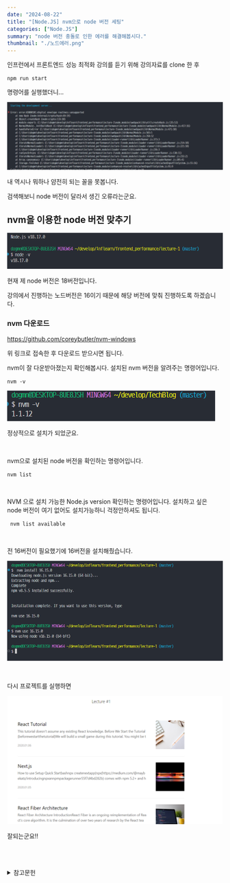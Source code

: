 ```yaml
---
date: "2024-08-22"
title: "[Node.JS] nvm으로 node 버전 세팅"
categories: ["Node.JS"]
summary: "node 버전 충돌로 인한 에러를 해결해봅시다."
thumbnail: "./노드에러.png"
---
```


인프런에서 프론트엔드 성능 최적화 강의를 듣기 위해 강의자료를 clone 한 후

```shell
npm run start
```

명령어를 실행했더니...

![노드에러.png](노드에러.png)

내 역시나 뭐하나 얌전히 되는 꼴을 못봅니다.

검색해보니 node 버전이 달라서 생긴 오류라는군요.

## nvm을 이용한 node 버전 맞추기

![내노드버전](내노드버전.png)

현재 제 node 버전은 18버전입니다.

강의에서 진행하는 노드버전은 16이기 때문에 해당 버전에 맞춰 진행하도록 하겠습니다.

### nvm 다운로드

https://github.com/coreybutler/nvm-windows

위 링크로 접속한 후 다운로드 받으시면 됩니다.

nvm이 잘 다운받아졌는지 확인해봅시다. 설치된 nvm 버전을 알려주는 명령어입니다.

```shell
nvm -v
```

![nvm잘됨](nvm잘됨.png)

정상적으로 설치가 되었군요.

<br>

nvm으로 설치된 node 버전을 확인하는 명령어입니다.

```shell
nvm list
```

<br>

NVM 으로 설치 가능한 Node.js version 확인하는 명령어입니다. 설치하고 싶은 node 버전이 여기 없어도 설치가능하니 걱정안하셔도 됩니다.

```shell
 nvm list available
```

<br>

전 16버전이 필요했기에 16버전을 설치해줬습니다.

![nvm으로노드버전수정](nvm으로노드버전수정.png)

<br>

다시 프로젝트를 실행하면

![프로젝트잘됨](프로젝트잘됨.png)

잘되는군요!!

<br>
<br>
<br>

<details>

<summary>참고문헌</summary>

<div markdown="1">

https://naraewool.tistory.com/350

</div>

</details>
